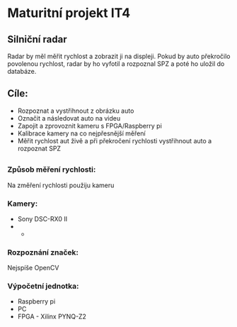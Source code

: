 # Maturitní projekt IT4
##
## Silniční radar
 Radar by měl měřit rychlost a zobrazit ji na displeji. Pokud by auto překročilo povolenou rychlost, radar by ho vyfotil a rozpoznal SPZ a poté ho uložil do databáze.
## Cíle:
- Rozpoznat a vystřihnout z obrázku auto
- Označit a následovat auto na videu
- Zapojit a zprovoznit kameru s FPGA/Raspberry pi
- Kalibrace kamery na co nejpřesnější měření
- Měřit rychlost aut živě a při překročení rychlosti vystřihnout auto a rozpoznat SPZ
##
### Způsob měření rychlosti: 
 Na změření rychlosti použiju kameru
### Kamery:
 - Sony DSC-RX0 II
 - -
### Rozpoznání značek: 
 Nejspíše OpenCV
### Výpočetní jednotka:
- Raspberry pi
- PC
- FPGA - Xilinx PYNQ-Z2
